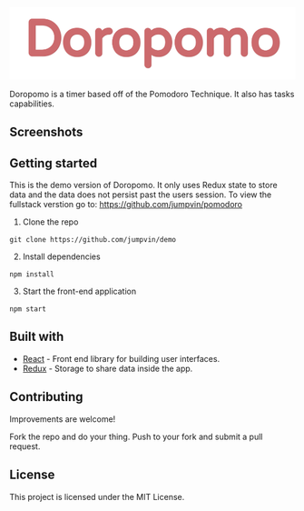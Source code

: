 <p align="center">
  <img src="images/doropomo.png" />
</p>



Doropomo is a timer based off of the Pomodoro Technique. It also has tasks capabilities.

## Screenshots

<!-- <p align="left">
  <img src="images/doropomo-mock.png =50x" />
</p> -->


## Getting started

This is the demo version of Doropomo. It only uses Redux state to store data and the data does not persist past the users session. To view the fullstack verstion go to: https://github.com/jumpvin/pomodoro

1. Clone the repo

```
git clone https://github.com/jumpvin/demo
```

2. Install dependencies
```
npm install
```

3. Start the front-end application
```
npm start
```


## Built with

* [React](https://reactjs.org/) - Front end library for building user interfaces.
* [Redux](https://redux.js.org) - Storage to share data inside the app.

## Contributing

Improvements are welcome!

Fork the repo and do your thing. Push to your fork and submit a pull request.

## License

This project is licensed under the MIT License.